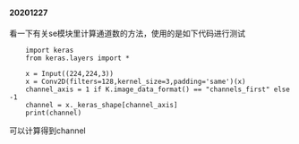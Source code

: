 #### 20201227

看一下有关se模块里计算通道数的方法，使用的是如下代码进行测试


        import keras
        from keras.layers import *

        x = Input((224,224,3))
        x = Conv2D(filters=128,kernel_size=3,padding='same')(x)
        channel_axis = 1 if K.image_data_format() == "channels_first" else -1
        channel = x._keras_shape[channel_axis]
        print(channel)
        
可以计算得到channel
